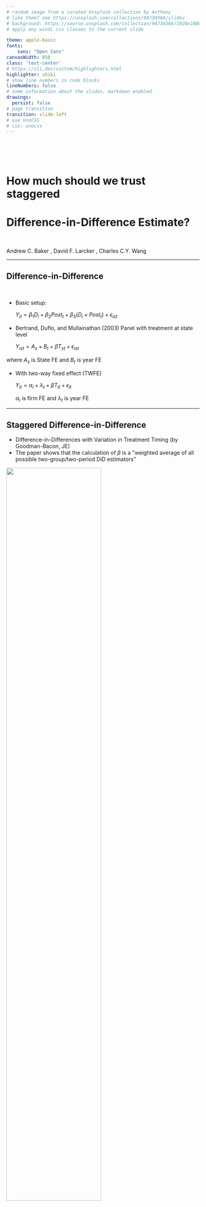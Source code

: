 ```yaml
---
# random image from a curated Unsplash collection by Anthony
# like them? see https://unsplash.com/collections/94734566/slidev
# background: https://source.unsplash.com/collection/94734566/1920x1080
# apply any windi css classes to the current slide

theme: apple-basic 
fonts:
    sans: "Open Sans"
canvasWidth: 850
class: 'text-center'
# https://sli.dev/custom/highlighters.html
highlighter: shiki
# show line numbers in code blocks
lineNumbers: false
# some information about the slides, markdown enabled
drawings:
  persist: false
# page transition
transition: slide-left
# use UnoCSS
# css: unocss
---
```


<br>
<br>
<br>

# How much should we trust staggered 
# Difference-in-Difference Estimate?
<br>

Andrew C. Baker , David F. Larcker , Charles C.Y. Wang 

---

## Difference-in-Difference 

<br>

- Basic setup:

  $Y_{it} = \beta_1 D_i + \beta_2Post_t + \beta_3 (D_i \times Post_t)  + \epsilon_{ist}$

- Bertrand, Duflo, and Mullainathan (2003) Panel with treatment at state level

  $Y_{ist} = A_s + B_t + \beta T_{st} + \epsilon_{ist}$

where $A_s$ is State FE and $B_t$ is year FE 

- With two-way fixed effect (TWFE)

  $Y_{it} = \alpha_i +\lambda_t + \beta T_{it} + \epsilon_{it}$

  $\alpha_i$ is firm FE and $\lambda_t$ is year FE 

---

## Staggered Difference-in-Difference

- Difference-in-Differences with Variation in Treatment Timing (by Goodman-Bacon, JE)
- The paper shows that the calculation of $\beta$ is a "weighted average of all possible two-group/two-period DiD estimators"

<img src="/f1.png" style="height:70%" />

---

## Pairwise Group Comparison

<img src="/f2.png" style="height:100%" />
---

## The problematic pair
<img src="/f3.png" style="height:100%" />

---

## When is it a problem?
- Most of the firms are treated with significant difference in timing
- In other words, it is not too big of a worry if you have majority of firms untreated
## Sollution?
- Some form of structural models and imputation (Callaway and Sant'Anna, 2021 and Borusyak et.al, 2021) 🤮 
- Stacked DiD (Gomley and Matsa, 2011 ...) 😋

    -- Create event-specific clean datasets.
---

## Stacked DiD
The idea is to stacked treated obs. with not-treated clean controls, For each event-specific treatment group, stack it with controls that never treated before the window.

| time | t-3 | t-2 | t-1 | t | t+1 | t+2 | t+3 |
| --- | --- | --- | --- | --- | --- | --- | --- |
| Treated Firm 1 | 0 | 0 | 0 | 1 | 1 | 1 | 1 |
| Treated Firm 2 | 0 | 0 | 0 | 1 | 1 | 1 | 1 |
| Control Firm 1 | 0 | 0 | 0 | 0 | 0 | 0 | 0 |
| Control Firm 2 | 0 | 0 | 0 | 0 | 0 | 0 | 0 |
| ... | 0 | 0 | 0 | 0 | 0 | 0 | 0 |

and you do this for every events (e.g. different states receiving law change at different time) and stack them together.

---

## Stacked DiD (continued)
The regression model becomes


  $$Y_{itg} = \alpha_{ig} +\lambda_{tg} + \beta T_{it} + \epsilon_{itg}$$

  $g$ indicates event-specific treatment and control group

  Simulation confirms the stacked DiD are effective comparing to other remedy procedures.

---

## What's trending in DiD? (JE forthcoming)
<img src="/trend.png" />
